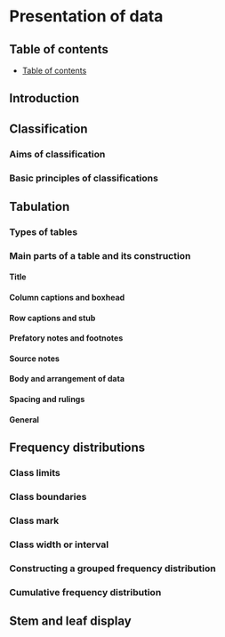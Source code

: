 # Presentation of data

<!-- omit in toc -->
## Table of contents

- [Table of contents](#table-of-contents)

## Introduction

## Classification

### Aims of classification

### Basic principles of classifications

## Tabulation

### Types of tables

### Main parts of a table and its construction

#### Title

#### Column captions and boxhead

#### Row captions and stub

#### Prefatory notes and footnotes

#### Source notes

#### Body and arrangement of data

#### Spacing and rulings

#### General

## Frequency distributions

### Class limits

### Class boundaries

### Class mark

### Class width or interval

### Constructing a grouped frequency distribution

### Cumulative frequency distribution

## Stem and leaf display